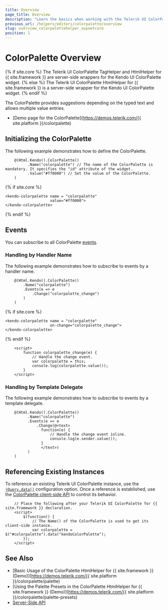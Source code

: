 ```yaml
---
title: Overview
page_title: Overview
description: "Learn the basics when working with the Telerik UI ColorPalette component for {{ site.framework }}."
previous_url: /helpers/editors/colorpalette/overview
slug: overview_colorpalettehelper_aspnetcore
position: 1
---
```


# ColorPalette Overview

{% if site.core %}
The Telerik UI ColorPalette TagHelper and HtmlHelper for {{ site.framework }} are server-side wrappers for the Kendo UI ColorPalette widget.
{% else %}
The Telerik UI ColorPalette HtmlHelper for {{ site.framework }} is a server-side wrapper for the Kendo UI ColorPalette widget.
{% endif %}

The ColorPalette provides suggestions depending on the typed text and allows multiple value entries.

* [Demo page for the ColorPalette](https://demos.telerik.com/{{ site.platform }}/colorpalette)

## Initializing the ColorPalette

The following example demonstrates how to define the ColorPalette.

```HtmlHelper
    @(Html.Kendo().ColorPalette()
          .Name("colorpalette") // The name of the ColorPalette is mandatory. It specifies the "id" attribute of the widget.
          .Value("#ff0000") // Set the value of the ColorPalette.
    )
```
{% if site.core %}
```TagHelper
<kendo-colorpalette name = "colorpalette"
                    value="#ff0000">
</kendo-colorpalette>
```
{% endif %}

## Events

You can subscribe to all ColorPalette [events](https://docs.telerik.com/kendo-ui/api/javascript/ui/colorpalette#events).

### Handling by Handler Name

The following example demonstrates how to subscribe to events by a handler name.

```HtmlHelper
    @(Html.Kendo().ColorPalette()
        .Name("colorpalette")
        .Events(e => e
            .Change("colorpalette_change")
        )
    )
```
{% if site.core %}
```TagHelper
<kendo-colorpalette name = "colorpalette"
                    on-change="colorpalette_change">
</kendo-colorpalette>
```
{% endif %}
```script
    <script>
        function colorpalette_change(e) {
            // Handle the change event.
            var colorpalette = this;
            console.log(colorpalette.value());
        }
    </script>
```

### Handling by Template Delegate

The following example demonstrates how to subscribe to events by a template delegate.

```HtmlHelper
    @(Html.Kendo().ColorPalette()
          .Name("colorpalette")
          .Events(e => e
              .Change(@<text>
                function(e) {
                    // Handle the change event inline.
                    console.log(e.sender.value());
                }
                </text>)
          )
    )
```

## Referencing Existing Instances

To reference an existing Telerik UI ColorPalette instance, use the [`jQuery.data()`](https://api.jquery.com/jQuery.data/) configuration option. Once a reference is established, use the [ColorPalette client-side API](https://docs.telerik.com/kendo-ui/api/javascript/ui/colorpalette#methods) to control its behavior.

        // Place the following after your Telerik UI ColorPalette for {{ site.framework }} declaration.
        <script>
            $(function() {
                // The Name() of the ColorPalette is used to get its client-side instance.
                var colorpalette = $("#colorpalette").data("kendoColorPalette");
            });
        </script>

## See Also

* [Basic Usage of the ColorPalette HtmlHelper for {{ site.framework }} (Demo)](https://demos.telerik.com/{{ site.platform }}/colorpalette/palette)
* [Using the Palette Presets in the ColorPalette HtmlHelper for {{ site.framework }} (Demo)](https://demos.telerik.com/{{ site.platform }}/colorpalette/palette-presets)
* [Server-Side API](/api/colorpalette)
